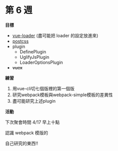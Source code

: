 # 第 6 週

**目標**

- [vue-loader](https://vue-loader.vuejs.org/en/configurations/pre-processors.html) (盡可能把 loader 的設定放進來)
- [postcss](https://github.com/postcss/postcss/blob/master/README-cn.md)
- plugin
    - DefinePlugin
    - UglifyJsPlugin
    - LoaderOptionsPlugin
- ~~vuex~~

**練習**

1. 用vue-cli切七個版裡的第一個版
2. 研究webpack模板與webpack-simple模板的差異性
3. 盡可能研究上述plugin

**活動**

下次聚會時間 4/17 早上十點

認識 webpack 模版的

自己研究的東西!!
